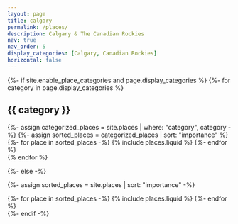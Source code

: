 ```yaml
---
layout: page
title: calgary
permalink: /places/
description: Calgary & The Canadian Rockies
nav: true
nav_order: 5
display_categories: [Calgary, Canadian Rockies]
horizontal: false
---
```


<div class="places">
{%- if site.enable_place_categories and page.display_categories %}
  <!-- Display categorized places -->
  {%- for category in page.display_categories %}
  <h2 class="category">{{ category }}</h2>
  {%- assign categorized_places = site.places | where: "category", category -%}
  {%- assign sorted_places = categorized_places | sort: "importance" %}
  <!-- Generate cards for each project -->
  <div class="grid">
    {%- for place in sorted_places -%}
      {% include places.liquid %}
    {%- endfor %}
  </div>
  {% endfor %}

{%- else -%}

<!-- Display places without categories -->

{%- assign sorted_places = site.places | sort: "importance" -%}

  <!-- Generate cards for each project -->
  <div class="grid">
    {%- for place in sorted_places -%}
      {% include places.liquid %}
    {%- endfor %}
  </div>
{%- endif -%}
</div>

